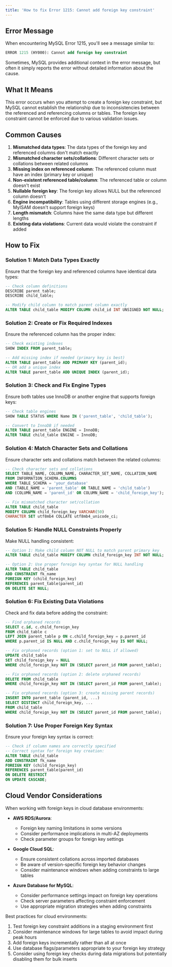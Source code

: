 ```yaml
---
title: 'How to fix Error 1215: Cannot add foreign key constraint'
---
```


## Error Message

When encountering MySQL Error 1215, you'll see a message similar to:

```sql
ERROR 1215 (HY000): Cannot add foreign key constraint
```

Sometimes, MySQL provides additional context in the error message, but often it simply reports the error without detailed information about the cause.

## What It Means

This error occurs when you attempt to create a foreign key constraint, but MySQL cannot establish the relationship due to inconsistencies between the referenced and referencing columns or tables. The foreign key constraint cannot be enforced due to various validation issues.

## Common Causes

1. **Mismatched data types**: The data types of the foreign key and referenced columns don't match exactly
2. **Mismatched character sets/collations**: Different character sets or collations between related columns
3. **Missing index on referenced column**: The referenced column must have an index (primary key or unique)
4. **Non-existent referenced table/column**: The referenced table or column doesn't exist
5. **Nullable foreign key**: The foreign key allows NULL but the referenced column doesn't
6. **Engine incompatibility**: Tables using different storage engines (e.g., MyISAM doesn't support foreign keys)
7. **Length mismatch**: Columns have the same data type but different lengths
8. **Existing data violations**: Current data would violate the constraint if added

## How to Fix

### Solution 1: Match Data Types Exactly

Ensure that the foreign key and referenced columns have identical data types:

```sql
-- Check column definitions
DESCRIBE parent_table;
DESCRIBE child_table;

-- Modify child column to match parent column exactly
ALTER TABLE child_table MODIFY COLUMN child_id INT UNSIGNED NOT NULL;
```

### Solution 2: Create or Fix Required Indexes

Ensure the referenced column has the proper index:

```sql
-- Check existing indexes
SHOW INDEX FROM parent_table;

-- Add missing index if needed (primary key is best)
ALTER TABLE parent_table ADD PRIMARY KEY (parent_id);
-- OR add a unique index
ALTER TABLE parent_table ADD UNIQUE INDEX (parent_id);
```

### Solution 3: Check and Fix Engine Types

Ensure both tables use InnoDB or another engine that supports foreign keys:

```sql
-- Check table engines
SHOW TABLE STATUS WHERE Name IN ('parent_table', 'child_table');

-- Convert to InnoDB if needed
ALTER TABLE parent_table ENGINE = InnoDB;
ALTER TABLE child_table ENGINE = InnoDB;
```

### Solution 4: Match Character Sets and Collations

Ensure character sets and collations match between the related columns:

```sql
-- Check character sets and collations
SELECT TABLE_NAME, COLUMN_NAME, CHARACTER_SET_NAME, COLLATION_NAME
FROM INFORMATION_SCHEMA.COLUMNS
WHERE TABLE_SCHEMA = 'your_database'
AND (TABLE_NAME = 'parent_table' OR TABLE_NAME = 'child_table')
AND (COLUMN_NAME = 'parent_id' OR COLUMN_NAME = 'child_foreign_key');

-- Fix mismatched character set/collation
ALTER TABLE child_table
MODIFY COLUMN child_foreign_key VARCHAR(50)
CHARACTER SET utf8mb4 COLLATE utf8mb4_unicode_ci;
```

### Solution 5: Handle NULL Constraints Properly

Make NULL handling consistent:

```sql
-- Option 1: Make child column NOT NULL to match parent primary key
ALTER TABLE child_table MODIFY COLUMN child_foreign_key INT NOT NULL;

-- Option 2: Use proper foreign key syntax for NULL handling
ALTER TABLE child_table
ADD CONSTRAINT fk_name
FOREIGN KEY (child_foreign_key)
REFERENCES parent_table(parent_id)
ON DELETE SET NULL;
```

### Solution 6: Fix Existing Data Violations

Check and fix data before adding the constraint:

```sql
-- Find orphaned records
SELECT c.id, c.child_foreign_key
FROM child_table c
LEFT JOIN parent_table p ON c.child_foreign_key = p.parent_id
WHERE p.parent_id IS NULL AND c.child_foreign_key IS NOT NULL;

-- Fix orphaned records (option 1: set to NULL if allowed)
UPDATE child_table
SET child_foreign_key = NULL
WHERE child_foreign_key NOT IN (SELECT parent_id FROM parent_table);

-- Fix orphaned records (option 2: delete orphaned records)
DELETE FROM child_table
WHERE child_foreign_key NOT IN (SELECT parent_id FROM parent_table);

-- Fix orphaned records (option 3: create missing parent records)
INSERT INTO parent_table (parent_id, ...)
SELECT DISTINCT child_foreign_key, ...
FROM child_table
WHERE child_foreign_key NOT IN (SELECT parent_id FROM parent_table);
```

### Solution 7: Use Proper Foreign Key Syntax

Ensure your foreign key syntax is correct:

```sql
-- Check if column names are correctly specified
-- Correct syntax for foreign key creation:
ALTER TABLE child_table
ADD CONSTRAINT fk_name
FOREIGN KEY (child_foreign_key)
REFERENCES parent_table(parent_id)
ON DELETE RESTRICT
ON UPDATE CASCADE;
```

## Cloud Vendor Considerations

When working with foreign keys in cloud database environments:

- **AWS RDS/Aurora**:

  - Foreign key naming limitations in some versions
  - Consider performance implications in multi-AZ deployments
  - Check parameter groups for foreign key settings

- **Google Cloud SQL**:

  - Ensure consistent collations across imported databases
  - Be aware of version-specific foreign key behavior changes
  - Consider maintenance windows when adding constraints to large tables

- **Azure Database for MySQL**:
  - Consider performance settings impact on foreign key operations
  - Check server parameters affecting constraint enforcement
  - Use appropriate migration strategies when adding constraints

Best practices for cloud environments:

1. Test foreign key constraint additions in a staging environment first
2. Consider maintenance windows for large tables to avoid impact during peak hours
3. Add foreign keys incrementally rather than all at once
4. Use database flags/parameters appropriate to your foreign key strategy
5. Consider using foreign key checks during data migrations but potentially disabling them for bulk inserts
